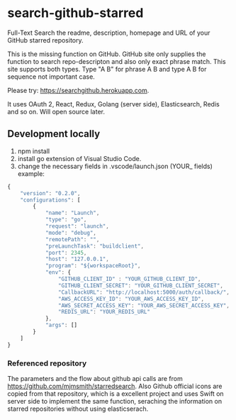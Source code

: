 # search-github-starred
Full-Text Search the readme, description, homepage and URL of your GitHub starred repository. 

This is the missing function on GitHub. GitHub site only supplies the function to search repo-descripton and also only exact phrase match. This site supports both types. Type "A B" for phrase A B and type A B for sequence not important case.

Please try: https://searchgithub.herokuapp.com.

It uses OAuth 2, React, Redux, Golang (server side), Elasticsearch, Redis and so on. Will open source later.

## Development locally 
1. npm install
2. install go extension of Visual Studio Code. 
3. change the necessary fields in .vscode/launch.json (YOUR_ fields)
example: 
~~~ javascript
{
    "version": "0.2.0",
    "configurations": [
        {
            "name": "Launch",
            "type": "go",
            "request": "launch",
            "mode": "debug",
            "remotePath": "",
            "preLaunchTask": "buildclient",
            "port": 2345,
            "host": "127.0.0.1",
            "program": "${workspaceRoot}",
            "env": {
                "GITHUB_CLIENT_ID" : "YOUR_GITHUB_CLIENT_ID",
                "GITHUB_CLIENT_SECRET": "YOUR_GITHUB_CLIENT_SECRET",
                "CallbackURL": "http://localhost:5000/auth/callback/",
                "AWS_ACCESS_KEY_ID": "YOUR_AWS_ACCESS_KEY_ID",
                "AWS_SECRET_ACCESS_KEY": "YOUR_AWS_SECRET_ACCESS_KEY",
                "REDIS_URL": "YOUR_REDIS_URL"
            },
            "args": []
        }
    ]
}
~~~

### Referenced repository 
The parameters and the flow about github api calls are from https://github.com/mjmsmith/starredsearch. Also Github official icons are copied from that repository, which is a excellent project and uses Swift on server side to implement the same function, seraching the information on starred repositories without using elasticserach. 
